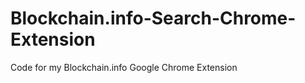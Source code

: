 Blockchain.info-Search-Chrome-Extension
=======================================

Code for my Blockchain.info Google Chrome Extension
